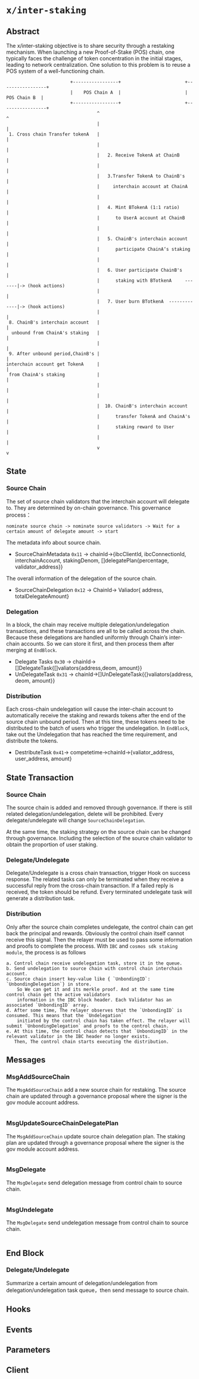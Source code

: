 # `x/inter-staking`

## Abstract  

The x/inter-staking objective is to share security through a restaking mechanism.
When launching a new Proof-of-Stake (POS) chain, one typically faces the challenge
of token concentration in the initial stages, leading to network centralization. 
One solution to this problem is to reuse a POS system of a well-functioning chain. 
``` 
                        +-----------------+                        +-----------------+
                        |    POS Chain A  |                        |    POS Chain B  |
                        +-----------------+                        +-----------------+
                                  ^                                       ^
                                  |                                       |
 1. Cross chain Transfer tokenA   |                                       |
                                  |                                       |
                                  |   2. Receive TokenA at ChainB         |
                                  |                                       |
                                  |   3.Transfer TokenA to ChainB's       |
                                  |     interchain account at ChainA      |
                                  |                                       |
                                  |   4. Mint BTokenA (1:1 ratio)         |
                                  |      to UserA account at ChainB       |
                                  |                                       |
                                  |   5. ChainB's interchain account      |
                                  |      participate ChainA‘s staking     |
                                  |                                       |
                                  |   6. User participate ChainB's        |
                                  |      staking with BTotkenA     -------|-> (hook actions)
                                  |                                       |
                                  |   7. User burn BTotkenA  -------------|-> (hook actions)
                                  |                                       |   
 8. ChainB's interchain account   |                                       |
  unbound from ChainA's staking   |                                       |
                                  |                                       |
 9. After unbound period,ChainB's |                                       |
interchain account get TokenA     |                                       |
 from ChainA's staking            |                                       |  
                                  |                                       |
                                  |                                       |
                                  |  10. ChainB's interchain account      |
                                  |      transfer TokenA and ChainA's     |
                                  |      staking reward to User           |
                                  |                                       |
                                  v                                       v
```
## State
### Source Chain 
The set of source chain validators that the interchain account will delegate to. They are determined by on-chain governance.
This governance process：
```
nominate source chain -> nominate source validators -> Wait for a certain amount of delegate amount -> start
```
The metadata info about source chain.
* SourceChainMetadata `0x11` -> chainId->{ibcClientId, ibcConnectionId, interchainAccount, stakingDenom, []delegatePlan{percentage, validator_address}}

The overall information of the delegation of the source chain.
* SourceChainDelegation `0x12` -> ChainId-> Valiador{ address, totalDelegateAmount}

### Delegation
In a block, the chain may receive multiple delegation/undelegation transactions, and these transactions are all to be called across the chain. Because these delegations are handled uniformly through Chain’s inter-chain accounts. So we can store it first, and then process them after merging at `EndBlock`.
* Delegate Tasks `0x30` -> chainId->[]DelegateTask{[]valiators{address,deom, amount}}  
* UnDelegateTask `0x31` -> chainId->[]UnDelegateTask{{}valiators{address, deom, amount}} 

### Distribution
Each cross-chain undelegation will cause the inter-chain account to automatically receive the staking and rewards tokens after the end of the source chain unbound period. Then at this time, these tokens need to be distributed to the batch of users who trigger the undelegation.
In `EndBlock`, take out the Undelegation that has reached the time requirement, and distribute the tokens.

* DestributeTask `0x41`-> competetime->chainId->{valiator_address, user_address, amount}

## State Transaction

### Source Chain
The source chain is added and removed through governance. If there is still related delegation/undelegation, delete will be prohibited.
Every delegate/undelegate will change `SourceChainDelegation`.

At the same time, the staking strategy on the source chain can be changed through governance. Including the selection of the source chain validator to obtain the proportion of user staking.

### Delegate/Undelegate
Delegate/Undelegate is a cross chain transaction, trigger Hook on success response.
The related tasks can only be terminated when they receive a successful reply from the cross-chain transaction.
If a failed reply is received, the token should be refund.
Every terminated undelegate task will generate a distribution task.

### Distribution
Only after the source chain completes undelegate, the control chain can get back the principal and rewards. Obviously the control chain itself cannot receive this signal. Then the relayer must be used to pass some information and proofs to complete the process.
With `IBC` and `cosmos sdk staking module`, the process is as follows
```
a. Control chain receive undelegation task, store it in the queue.
b. Send undelegation to source chain with control chain interchain account. 
c. Source chain insert key-value like { `UnbondingID`: `UnbondingDelegation`} in store.  
    So We can get it and its merkle proof. And at the same time control chain get the active validators 
    information in the IBC block header. Each Validator has an associated `UnbondingID` array.
d. After some time, The relayer observes that the `UnbondingID` is consumed. This means that the `Undelegation`  
    initiated by the control chain has taken effect. The relayer will submit `UnbondingDelegation` and proofs to the control chain.
e. At this time, the control chain detects that `UnbondingID` in the relevant validator in the IBC header no longer exists.
   Then, The control chain starts executing the distribution.   
```

## Messages

### MsgAddSourceChain
The `MsgAddSourceChain` add a new source chain for restaking.
The source chain are updated through a governance proposal where the signer is the gov module account address.

```protobuf reference

```
### MsgUpdateSourceChainDelegatePlan
The `MsgAddSourceChain` update source chain delegation plan.
The staking plan are updated through a governance proposal where the signer is the gov module account address.
```protobuf reference

```

### MsgDelegate
The `MsgDelegate` send delegation message from control chain to source chain.
```protobuf reference

```
### MsgUndelegate
The `MsgDelegate` send undelegation message from control chain to source chain.
```protobuf reference

```

## End Block
### Delegate/Undelegate
Summarize a certain amount of delegation/undelegation from delegation/undelegation task queue，then send message to source chain.               

## Hooks

## Events

## Parameters

## Client